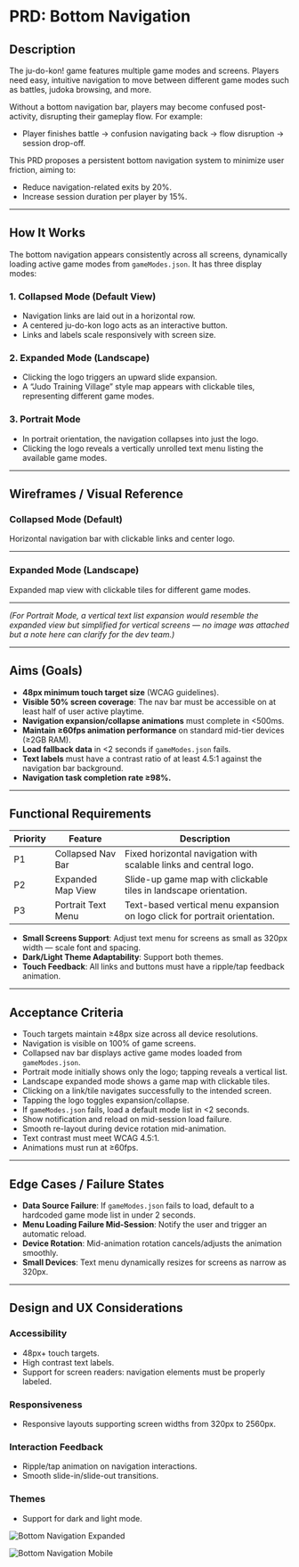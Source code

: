 # PRD: Bottom Navigation

## Description

The ju-do-kon! game features multiple game modes and screens. Players need easy, intuitive navigation to move between different game modes such as battles, judoka browsing, and more.

Without a bottom navigation bar, players may become confused post-activity, disrupting their gameplay flow. For example:

- Player finishes battle → confusion navigating back → flow disruption → session drop-off.

This PRD proposes a persistent bottom navigation system to minimize user friction, aiming to:

- Reduce navigation-related exits by 20%.
- Increase session duration per player by 15%.

---

## How It Works

The bottom navigation appears consistently across all screens, dynamically loading active game modes from `gameModes.json`. It has three display modes:

### 1. Collapsed Mode (Default View)

- Navigation links are laid out in a horizontal row.
- A centered ju-do-kon logo acts as an interactive button.
- Links and labels scale responsively with screen size.

### 2. Expanded Mode (Landscape)

- Clicking the logo triggers an upward slide expansion.
- A “Judo Training Village” style map appears with clickable tiles, representing different game modes.

### 3. Portrait Mode

- In portrait orientation, the navigation collapses into just the logo.
- Clicking the logo reveals a vertically unrolled text menu listing the available game modes.

---

## Wireframes / Visual Reference

### Collapsed Mode (Default)

Horizontal navigation bar with clickable links and center logo.

---

### Expanded Mode (Landscape)

Expanded map view with clickable tiles for different game modes.

---

_(For Portrait Mode, a vertical text list expansion would resemble the expanded view but simplified for vertical screens — no image was attached but a note here can clarify for the dev team.)_

---

## Aims (Goals)

- **48px minimum touch target size** (WCAG guidelines).
- **Visible 50% screen coverage**: The nav bar must be accessible on at least half of user active playtime.
- **Navigation expansion/collapse animations** must complete in <500ms.
- **Maintain ≥60fps animation performance** on standard mid-tier devices (≥2GB RAM).
- **Load fallback data** in <2 seconds if `gameModes.json` fails.
- **Text labels** must have a contrast ratio of at least 4.5:1 against the navigation bar background.
- **Navigation task completion rate ≥98%.**

---

## Functional Requirements

| Priority | Feature            | Description                                                                |
| -------- | ------------------ | -------------------------------------------------------------------------- |
| P1       | Collapsed Nav Bar  | Fixed horizontal navigation with scalable links and central logo.          |
| P2       | Expanded Map View  | Slide-up game map with clickable tiles in landscape orientation.           |
| P3       | Portrait Text Menu | Text-based vertical menu expansion on logo click for portrait orientation. |

- **Small Screens Support**: Adjust text menu for screens as small as 320px width — scale font and spacing.
- **Dark/Light Theme Adaptability**: Support both themes.
- **Touch Feedback**: All links and buttons must have a ripple/tap feedback animation.

---

## Acceptance Criteria

- Touch targets maintain ≥48px size across all device resolutions.
- Navigation is visible on 100% of game screens.
- Collapsed nav bar displays active game modes loaded from `gameModes.json`.
- Portrait mode initially shows only the logo; tapping reveals a vertical list.
- Landscape expanded mode shows a game map with clickable tiles.
- Clicking on a link/tile navigates successfully to the intended screen.
- Tapping the logo toggles expansion/collapse.
- If `gameModes.json` fails, load a default mode list in <2 seconds.
- Show notification and reload on mid-session load failure.
- Smooth re-layout during device rotation mid-animation.
- Text contrast must meet WCAG 4.5:1.
- Animations must run at ≥60fps.

---

## Edge Cases / Failure States

- **Data Source Failure**: If `gameModes.json` fails to load, default to a hardcoded game mode list in under 2 seconds.
- **Menu Loading Failure Mid-Session**: Notify the user and trigger an automatic reload.
- **Device Rotation**: Mid-animation rotation cancels/adjusts the animation smoothly.
- **Small Devices**: Text menu dynamically resizes for screens as narrow as 320px.

---

## Design and UX Considerations

### Accessibility

- 48px+ touch targets.
- High contrast text labels.
- Support for screen readers: navigation elements must be properly labeled.

### Responsiveness

- Responsive layouts supporting screen widths from 320px to 2560px.

### Interaction Feedback

- Ripple/tap animation on navigation interactions.
- Smooth slide-in/slide-out transitions.

### Themes

- Support for dark and light mode.

![Bottom Navigation Expanded](/design/mockups/mockupBottomNavigation1.png)

![Bottom Navigation Mobile](/design/mockups/mockupBottomNavigation2.png)
